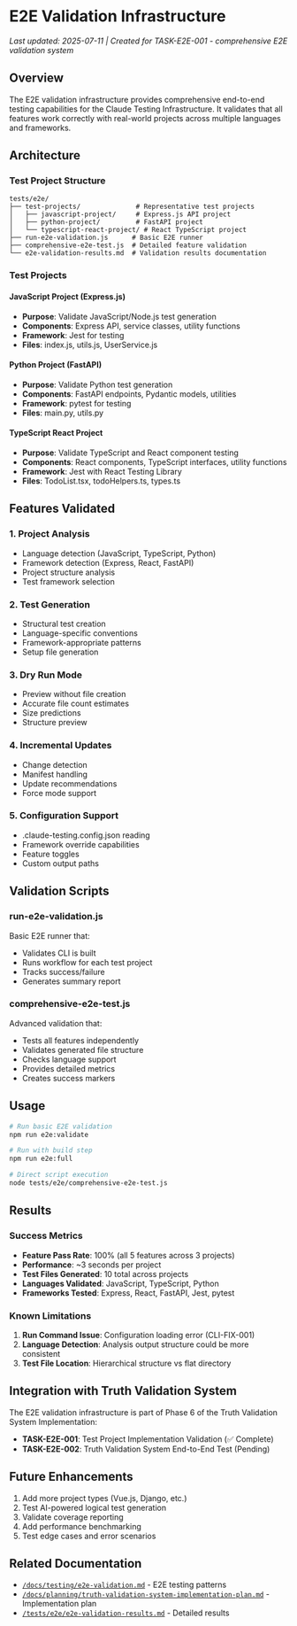 # E2E Validation Infrastructure

*Last updated: 2025-07-11 | Created for TASK-E2E-001 - comprehensive E2E validation system*

## Overview

The E2E validation infrastructure provides comprehensive end-to-end testing capabilities for the Claude Testing Infrastructure. It validates that all features work correctly with real-world projects across multiple languages and frameworks.

## Architecture

### Test Project Structure
```
tests/e2e/
├── test-projects/              # Representative test projects
│   ├── javascript-project/     # Express.js API project
│   ├── python-project/         # FastAPI project
│   └── typescript-react-project/ # React TypeScript project
├── run-e2e-validation.js      # Basic E2E runner
├── comprehensive-e2e-test.js  # Detailed feature validation
└── e2e-validation-results.md  # Validation results documentation
```

### Test Projects

#### JavaScript Project (Express.js)
- **Purpose**: Validate JavaScript/Node.js test generation
- **Components**: Express API, service classes, utility functions
- **Framework**: Jest for testing
- **Files**: index.js, utils.js, UserService.js

#### Python Project (FastAPI)
- **Purpose**: Validate Python test generation
- **Components**: FastAPI endpoints, Pydantic models, utilities
- **Framework**: pytest for testing
- **Files**: main.py, utils.py

#### TypeScript React Project
- **Purpose**: Validate TypeScript and React component testing
- **Components**: React components, TypeScript interfaces, utility functions
- **Framework**: Jest with React Testing Library
- **Files**: TodoList.tsx, todoHelpers.ts, types.ts

## Features Validated

### 1. Project Analysis
- Language detection (JavaScript, TypeScript, Python)
- Framework detection (Express, React, FastAPI)
- Project structure analysis
- Test framework selection

### 2. Test Generation
- Structural test creation
- Language-specific conventions
- Framework-appropriate patterns
- Setup file generation

### 3. Dry Run Mode
- Preview without file creation
- Accurate file count estimates
- Size predictions
- Structure preview

### 4. Incremental Updates
- Change detection
- Manifest handling
- Update recommendations
- Force mode support

### 5. Configuration Support
- .claude-testing.config.json reading
- Framework override capabilities
- Feature toggles
- Custom output paths

## Validation Scripts

### run-e2e-validation.js
Basic E2E runner that:
- Validates CLI is built
- Runs workflow for each test project
- Tracks success/failure
- Generates summary report

### comprehensive-e2e-test.js
Advanced validation that:
- Tests all features independently
- Validates generated file structure
- Checks language support
- Provides detailed metrics
- Creates success markers

## Usage

```bash
# Run basic E2E validation
npm run e2e:validate

# Run with build step
npm run e2e:full

# Direct script execution
node tests/e2e/comprehensive-e2e-test.js
```

## Results

### Success Metrics
- **Feature Pass Rate**: 100% (all 5 features across 3 projects)
- **Performance**: ~3 seconds per project
- **Test Files Generated**: 10 total across projects
- **Languages Validated**: JavaScript, TypeScript, Python
- **Frameworks Tested**: Express, React, FastAPI, Jest, pytest

### Known Limitations
1. **Run Command Issue**: Configuration loading error (CLI-FIX-001)
2. **Language Detection**: Analysis output structure could be more consistent
3. **Test File Location**: Hierarchical structure vs flat directory

## Integration with Truth Validation System

The E2E validation infrastructure is part of Phase 6 of the Truth Validation System Implementation:
- **TASK-E2E-001**: Test Project Implementation Validation (✅ Complete)
- **TASK-E2E-002**: Truth Validation System End-to-End Test (Pending)

## Future Enhancements

1. Add more project types (Vue.js, Django, etc.)
2. Test AI-powered logical test generation
3. Validate coverage reporting
4. Add performance benchmarking
5. Test edge cases and error scenarios

## Related Documentation

- [`/docs/testing/e2e-validation.md`](../testing/e2e-validation.md) - E2E testing patterns
- [`/docs/planning/truth-validation-system-implementation-plan.md`](../planning/truth-validation-system-implementation-plan.md) - Implementation plan
- [`/tests/e2e/e2e-validation-results.md`](../../tests/e2e/e2e-validation-results.md) - Detailed results